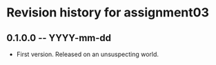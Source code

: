 # Revision history for assignment03

## 0.1.0.0 -- YYYY-mm-dd

* First version. Released on an unsuspecting world.
